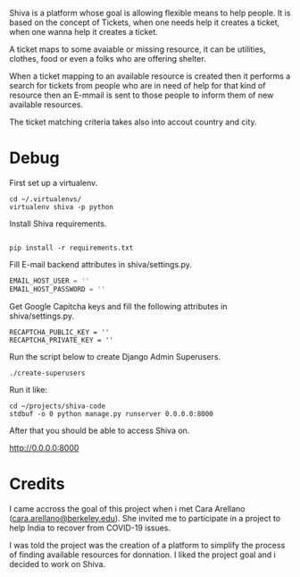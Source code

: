 Shiva is a platform whose goal is allowing flexible means to help people.
It is based on the concept of Tickets, when one needs help it creates a ticket,
when one wanna help it creates a ticket.

A ticket maps to some avaiable or missing resource, it can be utilities, clothes, food
or even a folks who are offering shelter.

When a ticket mapping to an available resource is created then it performs a search for tickets
from people who are in need of help for that kind of resource then an E-mmail is sent
to those people to inform them of new available resources.

The ticket matching criteria takes also into accout country and city. 

# Debug

First set up a virtualenv.

~~~
cd ~/.virtualenvs/
virtualenv shiva -p python
~~~

Install Shiva requirements.

~~~

pip install -r requirements.txt
~~~

Fill E-mail backend attributes in shiva/settings.py.

~~~python
EMAIL_HOST_USER = ''
EMAIL_HOST_PASSWORD = ''
~~~

Get Google Capitcha keys and fill the following attributes
in shiva/settings.py.

~~~
RECAPTCHA_PUBLIC_KEY = ''
RECAPTCHA_PRIVATE_KEY = ''
~~~

Run the script below to create Django Admin Superusers.

~~~
./create-superusers
~~~

Run it like:

~~~
cd ~/projects/shiva-code
stdbuf -o 0 python manage.py runserver 0.0.0.0:8000
~~~

After that you should be able to access Shiva on.

http://0.0.0.0:8000

# Credits

I came accross the goal of this project when i met Cara Arellano (cara.arellano@berkeley.edu). 
She invited me to participate in a project to help India to recover from COVID-19 issues. 

I was told the project was the creation of a platform to simplify the process of finding 
available resources for donnation. I liked the project goal and i decided to work on Shiva.